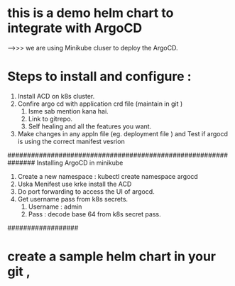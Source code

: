 # this is a demo helm chart to integrate with ArgoCD
-->>> we are using Minikube cluser to deploy the ArgoCD.
# Steps to install and configure :

1. Install ACD on k8s cluster.
2. Confire argo cd with application crd file (maintain in git )
    1. Isme sab mention kana hai.
    2. Link to gitrepo.
    3. Self healing and all the features you want.
3. Make changes in any appln file (eg. deployment file ) and Test if argocd is using the correct manifest vesrion

###############################################################
Installing ArgoCD in minikube
1. Create a new namespace : kubectl create namespace argocd
2.  Uska Menifest use krke install the ACD
3.  Do port forwarding to access the UI of argocd.
4.  Get username pass from k8s secrets.
    1. Username : admin
    2. Pass : decode base 64 from k8s secret pass.

##################
# create a sample helm chart in your git , 
